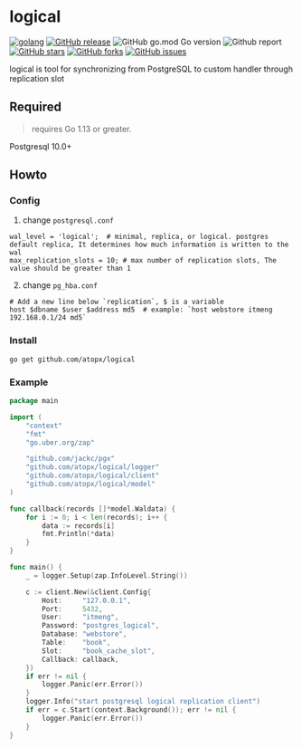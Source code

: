 # logical

[![golang](https://img.shields.io/badge/Language-Go-green.svg?style=flat)](https://golang.org)
[![GitHub release](https://img.shields.io/github/release/atopx/logical.svg)](https://github.com/atopx/logical/releases)
![GitHub go.mod Go version](https://img.shields.io/github/go-mod/go-version/atopx/logical)
![Github report](https://img.shields.io/badge/go%20report-A%2B-green)
[![GitHub stars](https://img.shields.io/github/stars/atopx/logical)](https://github.com/atopx/logical/stargazers)
[![GitHub forks](https://img.shields.io/github/forks/atopx/logical)](https://github.com/atopx/logical/network)
[![GitHub issues](https://img.shields.io/github/issues/atopx/logical)](https://github.com/atopx/logical/issues)

logical is tool for synchronizing from PostgreSQL to custom handler through replication slot

## Required
> requires Go 1.13 or greater.

Postgresql 10.0+

## Howto

### Config

1. change `postgresql.conf`

```
wal_level = 'logical';  # minimal, replica, or logical. postgres default replica, It determines how much information is written to the wal
max_replication_slots = 10; # max number of replication slots, The value should be greater than 1
```

2. change `pg_hba.conf`

```
# Add a new line below `replication`, $ is a variable
host $dbname $user $address md5  # example: `host webstore itmeng 192.168.0.1/24 md5`
```

### Install

```shell
go get github.com/atopx/logical
```

### Example

```go
package main

import (
	"context"
	"fmt"
	"go.uber.org/zap"

	"github.com/jackc/pgx"
	"github.com/atopx/logical/logger"
	"github.com/atopx/logical/client"
	"github.com/atopx/logical/model"
)

func callback(records []*model.Waldata) {
	for i := 0; i < len(records); i++ {
		data := records[i]
		fmt.Println(*data)
	}
}

func main() {
	_ = logger.Setup(zap.InfoLevel.String())

	c := client.New(&client.Config{
		Host:     "127.0.0.1",
		Port:     5432,
		User:     "itmeng",
		Password: "postgres_logical",
		Database: "webstore",
		Table:    "book",
		Slot:     "book_cache_slot",
		Callback: callback,
	})
	if err != nil {
		logger.Panic(err.Error())
	}
	logger.Info("start postgresql logical replication client")
	if err = c.Start(context.Background()); err != nil {
		logger.Panic(err.Error())
	}
}
```
